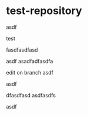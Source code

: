 # test-repository

asdf


test

fasdfasdfasd

asdf
asadfadfasdfa


edit on branch
asdf


asdf


dfasdfasd
asdfasdfs


asdf
